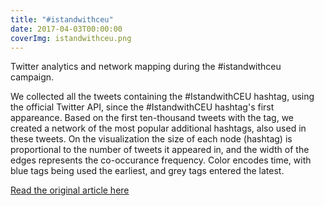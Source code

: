 ```yaml
---
title: "#istandwithceu"
date: 2017-04-03T00:00:00
coverImg: istandwithceu.png
---
```


Twitter analytics and network mapping during the #istandwithceu campaign.

<!--more-->

We collected all the tweets containing the #IstandwithCEU hashtag, using the official Twitter API, since the #IstandwithCEU hashtag's first appareance. Based on the first ten-thousand tweets with the tag, we created a network of the most popular additional hashtags, also used in these tweets. On the visualization the size of each node (hashtag) is proportional to the number of tweets it appeared in, and the width of the edges represents the co-occurance frequency. Color encodes time, with blue tags being used the earliest, and grey tags entered the latest.

[Read the original article here](https://networkdatascience.ceu.edu/node/326)
